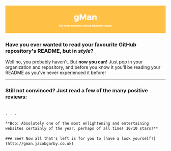 ![](https://github.com/j4cobgarby/gman/blob/master/header.png)

### Have you ever wanted to read your favourite GitHub repository's README, but in _style_?

Well no, you probably haven't. But **now you can!** Just pop in your organization and repository, and before you know it you'll be
reading your README as you've never experienced it before!

---

### Still not convinced? Just read a few of the many positive reviews:

~~~**Bob:** This is the most pointless website I've ever seen. Why can't I just read my README on GitHu- _Wha.. is that a gun?_~~~

. . .

**Bob: Absolutely one of the most enlightening and entertaining websites certainly of the year, perhaps of all time! 10/10 stars!**

### See? Now all that's left is for you to [have a look yourself!](http://gman.jacobgarby.co.uk)
